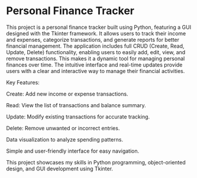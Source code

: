 # Personal Finance Tracker

This project is a personal finance tracker built using Python, featuring a GUI designed with the Tkinter framework. 
It allows users to track their income and expenses, categorize transactions, and generate reports for better financial management.
The application includes full CRUD (Create, Read, Update, Delete) functionality, enabling users to easily add, edit, view, and remove transactions. 
This makes it a dynamic tool for managing personal finances over time. 
The intuitive interface and real-time updates provide users with a clear and interactive way to manage their financial activities.

Key Features:

  Create: Add new income or expense transactions.
  
  Read: View the list of transactions and balance summary.
  
  Update: Modify existing transactions for accurate tracking.
  
  Delete: Remove unwanted or incorrect entries.
  
  Data visualization to analyze spending patterns.
  
  Simple and user-friendly interface for easy navigation.

This project showcases my skills in Python programming, object-oriented design, and GUI development using Tkinter.
